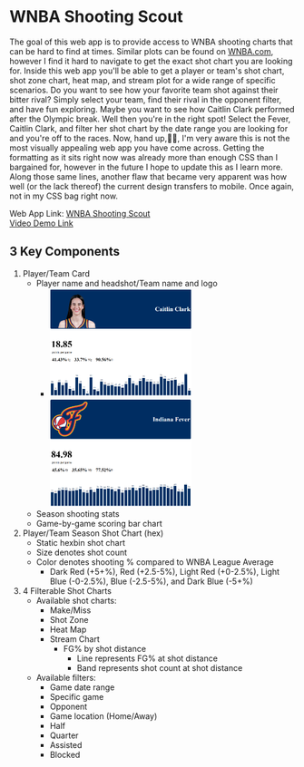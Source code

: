 # WNBA Shooting Scout
The goal of this web app is to provide access to WNBA shooting charts that can be hard to find at times. Similar plots can be found on [WNBA.com](https://stats.wnba.com/), however I find it hard to navigate to get the exact shot chart you are looking for. Inside this web app you'll be able to get a player or team's shot chart, shot zone chart, heat map, and stream plot for a wide range of specific scenarios. Do you want to see how your favorite team shot against their bitter rival? Simply select your team, find their rival in the opponent filter, and have fun exploring. Maybe you want to see how Caitlin Clark performed after the Olympic break. Well then you're in the right spot! Select the Fever, Caitlin Clark, and filter her shot chart by the date range you are looking for and you're off to the races. Now, hand up,🙋‍♂️, I'm very aware this is not the most visually appealing web app you have come across. Getting the formatting as it sits right now was already more than enough CSS than I bargained for, however in the future I hope to update this as I learn more. Along those same lines, another flaw that became very apparent was how well (or the lack thereof) the current design transfers to mobile. Once again, not in my CSS bag right now. 

Web App Link: [WNBA Shooting Scout](https://wnba-shooting-scout.onrender.com/)  
[Video Demo Link](https://indiana-my.sharepoint.com/:v:/r/personal/kecord_iu_edu/Documents/Data%20Viz%20Final%20Project%20Demo.webm?csf=1&web=1&e=N1iVNj&nav=eyJyZWZlcnJhbEluZm8iOnsicmVmZXJyYWxBcHAiOiJTdHJlYW1XZWJBcHAiLCJyZWZlcnJhbFZpZXciOiJTaGFyZURpYWxvZy1MaW5rIiwicmVmZXJyYWxBcHBQbGF0Zm9ybSI6IldlYiIsInJlZmVycmFsTW9kZSI6InZpZXcifX0%3D)

## 3 Key Components
1. Player/Team Card
    * Player name and headshot/Team name and logo
       * <img src="https://github.com/kaelecord/WNBA-Shooting-Scout/blob/main/examples%20images/player%20card.png" alt="Caitlin Clark Player Card" width="250" height="auto"><img src="https://github.com/kaelecord/WNBA-Shooting-Scout/blob/main/examples%20images/team%20card.png" alt="Indiana Fever Team Card" width="250" height="auto">
    * Season shooting stats
    * Game-by-game scoring bar chart
2. Player/Team Season Shot Chart (hex)
    * Static hexbin shot chart
    * Size denotes shot count
    * Color denotes shooting % compared to WNBA League Average
        * Dark Red (+5+%), Red (+2.5-5%), Light Red (+0-2.5%), Light Blue (-0-2.5%), Blue (-2.5-5%), and Dark Blue (-5+%)
3. 4 Filterable Shot Charts
    * Available shot charts:
        * Make/Miss
        * Shot Zone
        * Heat Map
        * Stream Chart
            * FG% by shot distance
                * Line represents FG% at shot distance
                * Band represents shot count at shot distance
    * Available filters:
        * Game date range
        * Specific game
        * Opponent
        * Game location (Home/Away)
        * Half
        * Quarter
        * Assisted
        * Blocked
